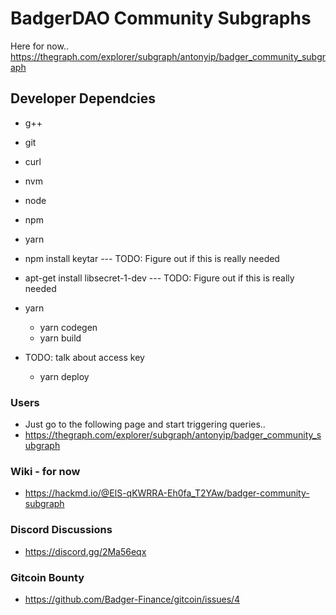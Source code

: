 # BadgerDAO Community Subgraphs
Here for now..
https://thegraph.com/explorer/subgraph/antonyip/badger_community_subgraph

## Developer Dependcies
- g++
- git
- curl
- nvm
- node
- npm
- yarn
- npm install keytar --- TODO: Figure out if this is really needed
- apt-get install libsecret-1-dev --- TODO: Figure out if this is really needed

- yarn
    - yarn codegen
    - yarn build
- TODO: talk about access key
    - yarn deploy

### Users
- Just go to the following page and start triggering queries..
- https://thegraph.com/explorer/subgraph/antonyip/badger_community_subgraph

### Wiki - for now
- https://hackmd.io/@ElS-qKWRRA-Eh0fa_T2YAw/badger-community-subgraph

### Discord Discussions
- https://discord.gg/2Ma56eqx

### Gitcoin Bounty
- https://github.com/Badger-Finance/gitcoin/issues/4

